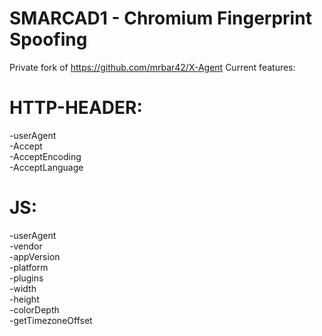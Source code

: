 # SMARCAD1  - Chromium Fingerprint Spoofing

Private fork of <a href='https://github.com/mrbar42/X-Agent'>https://github.com/mrbar42/X-Agent</a>
Current features:
# HTTP-HEADER:
-userAgent<br>
-Accept<br>
-AcceptEncoding<br>
-AcceptLanguage<br>

# JS:
-userAgent<br>
-vendor<br>
-appVersion<br>
-platform<br>
-plugins<br>
-width<br>
-height<br>
-colorDepth<br>
-getTimezoneOffset
